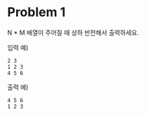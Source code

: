 # Problem 1

N \* M 배열이 주어질 때 상하 반전해서 출력하세요.

입력 예)

```
2 3
1 2 3
4 5 6
```

출력 예)

```
4 5 6
1 2 3
```
